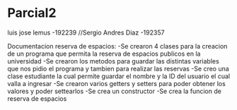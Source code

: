 # Parcial2

luis jose lemus -192239 //Sergio Andres Diaz -192357

Documentacion reserva de espacios:
-Se crearon 4 clases para la creacion de un programa que permita la reserva de espacios publicos en la universidad
-Se crearon los metodos para guardar las distintas variables que nos pidio el programa y tambien para realizar las reservas
-Se creo una clase estudiante la cual permite guardar el nombre y la ID del usuario el cual valla a ingresar
-Se crearon varios getters y setters para poder obtener los valores y poder settearlos
-Se crea un constructor
-Se crea la funcion de reserva de espacios